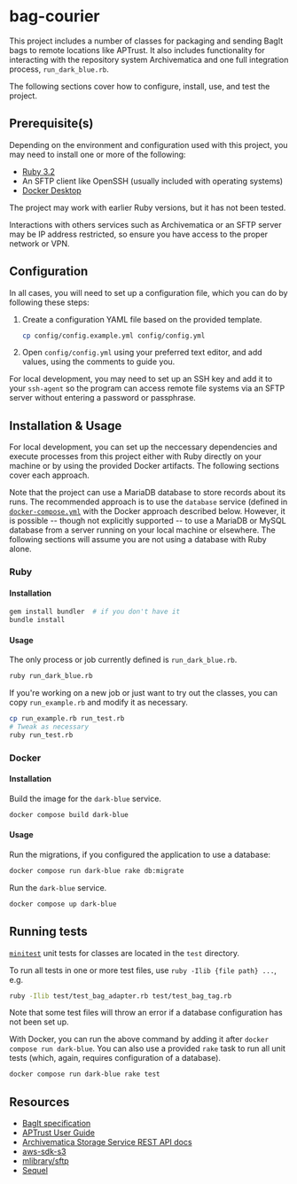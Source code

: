 # bag-courier

This project includes a number of classes for packaging and sending BagIt bags to 
remote locations like APTrust. It also includes functionality for interacting with
the repository system Archivematica and one full integration process,
`run_dark_blue.rb`.

The following sections cover how to configure, install, use, and test the project.

## Prerequisite(s)

Depending on the environment and configuration used with this project,
you may need to install one or more of the following:
- [Ruby 3.2](https://www.ruby-lang.org/en/downloads/)
- An SFTP client like OpenSSH (usually included with operating systems)
- [Docker Desktop](https://www.docker.com/products/docker-desktop/)

The project may work with earlier Ruby versions, but it has not been tested.

Interactions with others services such as Archivematica or an SFTP server
may be IP address restricted, so ensure you have access to the proper network or VPN.

## Configuration

In all cases, you will need to set up a configuration file, which you can do by following these steps:

1. Create a configuration YAML file based on the provided template.
    ```sh
    cp config/config.example.yml config/config.yml
    ```
2. Open `config/config.yml` using your preferred text editor, and add values,
using the comments to guide you.

For local development, you may need to set up an SSH key and add it to your `ssh-agent`
so the program can access remote file systems via an SFTP server without entering a password
or passphrase.

## Installation & Usage

For local development, you can set up the neccessary dependencies and
execute processes from this project either with Ruby directly on your machine
or by using the provided Docker artifacts. The following sections cover each approach.

Note that the project can use a MariaDB database to store records about its runs.
The recommended approach is to use the `database` service
(defined in [`docker-compose.yml`](/docker-compose.yml) with the Docker approach described below.
However, it is possible -- though not explicitly supported -- to use a MariaDB or MySQL
database from a server running on your local machine or elsewhere.
The following sections will assume you are not using a database with Ruby alone.

### Ruby

#### Installation

```sh
gem install bundler  # if you don't have it
bundle install
```

#### Usage

The only process or job currently defined is `run_dark_blue.rb`.
```sh
ruby run_dark_blue.rb
```

If you're working on a new job or just want to try out the classes,
you can copy `run_example.rb` and modify it as necessary.
```sh
cp run_example.rb run_test.rb
# Tweak as necessary
ruby run_test.rb
```

### Docker

#### Installation

Build the image for the `dark-blue` service.
```sh
docker compose build dark-blue
```

#### Usage

Run the migrations, if you configured the application to use a database:
```sh
docker compose run dark-blue rake db:migrate
```

Run the `dark-blue` service.
```sh
docker compose up dark-blue
```

## Running tests

[`minitest`](https://github.com/minitest/minitest) unit tests for classes are
located in the `test` directory.

To run all tests in one or more test files, use `ruby -Ilib {file path} ...`, e.g.
```sh
ruby -Ilib test/test_bag_adapter.rb test/test_bag_tag.rb
```
Note that some test files will throw an error if a database configuration has not been set up.

With Docker, you can run the above command by adding it after `docker compose run dark-blue`.
You can also use a provided `rake` task to run all unit tests
(which, again, requires configuration of a database).
```sh
docker compose run dark-blue rake test
```

## Resources
- [BagIt specification](https://datatracker.ietf.org/doc/html/rfc8493)
- [APTrust User Guide](https://aptrust.github.io/userguide/)
- [Archivematica Storage Service REST API docs](https://www.archivematica.org/en/docs/archivematica-1.15/dev-manual/api/api-reference-storage-service/)
- [aws-sdk-s3](https://docs.aws.amazon.com/sdk-for-ruby/v3/api/Aws/S3.html)
- [mlibrary/sftp](https://github.com/mlibrary/sftp)
- [Sequel](http://sequel.jeremyevans.net/)

